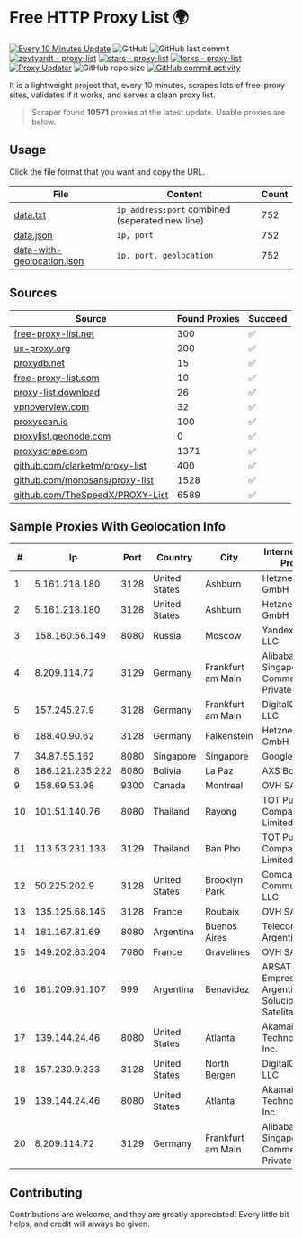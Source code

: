
# Free HTTP Proxy List 🌍

[![Every 10 Minutes Update](https://github.com/mertguvencli/http-proxy-list/actions/workflows/main.yml/badge.svg?branch=main)](https://github.com/mertguvencli/http-proxy-list/actions/workflows/main.yml)
![GitHub](https://img.shields.io/github/license/mertguvencli/http-proxy-list)
![GitHub last commit](https://img.shields.io/github/last-commit/mertguvencli/http-proxy-list)
[![zevtyardt - proxy-list](https://img.shields.io/static/v1?label=zevtyardt&message=proxy-list&color=blue&logo=github)](https://github.com/zevtyardt/proxy-list "Go to GitHub repo")
[![stars - proxy-list](https://img.shields.io/github/stars/zevtyardt/proxy-list?style=social)](https://github.com/zevtyardt/proxy-list)
[![forks - proxy-list](https://img.shields.io/github/forks/zevtyardt/proxy-list?style=social)](https://github.com/zevtyardt/proxy-list)
[![Proxy Updater](https://github.com/zevtyardt/proxy-list/workflows/Proxy%20Updater/badge.svg)](https://github.com/zevtyardt/proxy-list/actions?query=workflow:"Proxy+Updater")
![GitHub repo size](https://img.shields.io/github/repo-size/zevtyardt/proxy-list)
[![GitHub commit activity](https://img.shields.io/github/commit-activity/m/zevtyardt/proxy-list?logo=commits)](https://github.com/zevtyardt/proxy-list/commits/main)

It is a lightweight project that, every 10 minutes, scrapes lots of free-proxy sites, validates if it works, and serves a clean proxy list.

> Scraper found **10571** proxies at the latest update. Usable proxies are below.

## Usage

Click the file format that you want and copy the URL.

|File|Content|Count|
|----|-------|-----|
|[data.txt](https://raw.githubusercontent.com/mertguvencli/http-proxy-list/main/proxy-list/data.txt)|`ip_address:port` combined (seperated new line)|752|
|[data.json](https://raw.githubusercontent.com/mertguvencli/http-proxy-list/main/proxy-list/data.json)|`ip, port`|752|
|[data-with-geolocation.json](https://raw.githubusercontent.com/mertguvencli/http-proxy-list/main/proxy-list/data-with-geolocation.json)|`ip, port, geolocation`|752|

## Sources

|Source|Found Proxies|Succeed|
|------|-------------|-------|
|[free-proxy-list.net](https://free-proxy-list.net)|300|✅|
|[us-proxy.org](https://www.us-proxy.org)|200|✅|
|[proxydb.net](http://proxydb.net)|15|✅|
|[free-proxy-list.com](https://free-proxy-list.com/?page=&port=&type%5B%5D=http&type%5B%5D=https&up_time=0&search=Search)|10|✅|
|[proxy-list.download](https://www.proxy-list.download/HTTP)|26|✅|
|[vpnoverview.com](https://vpnoverview.com/privacy/anonymous-browsing/free-proxy-servers)|32|✅|
|[proxyscan.io](https://www.proxyscan.io)|100|✅|
|[proxylist.geonode.com](https://proxylist.geonode.com/api/proxy-list?limit=300&page=1&sort_by=lastChecked&sort_type=desc&protocols=http,https)|0|✅|
|[proxyscrape.com](https://api.proxyscrape.com/v2/?request=displayproxies&protocol=http&timeout=10000&country=all&ssl=all&anonymity=all)|1371|✅|
|[github.com/clarketm/proxy-list](https://raw.githubusercontent.com/clarketm/proxy-list/master/proxy-list-raw.txt)|400|✅|
|[github.com/monosans/proxy-list](https://raw.githubusercontent.com/monosans/proxy-list/main/proxies/http.txt)|1528|✅|
|[github.com/TheSpeedX/PROXY-List](https://raw.githubusercontent.com/TheSpeedX/PROXY-List/master/http.txt)|6589|✅|


## Sample Proxies With Geolocation Info

|#|Ip|Port|Country|City|Internet Service Provider|
|-|--|----|-------|----|-------------------------|
|1|5.161.218.180|3128|United States|Ashburn|Hetzner Online GmbH|
|2|5.161.218.180|3128|United States|Ashburn|Hetzner Online GmbH|
|3|158.160.56.149|8080|Russia|Moscow|Yandex.Cloud LLC|
|4|8.209.114.72|3129|Germany|Frankfurt am Main|Alibaba.com Singapore E-Commerce Private Limited|
|5|157.245.27.9|3128|Germany|Frankfurt am Main|DigitalOcean, LLC|
|6|188.40.90.62|3128|Germany|Falkenstein|Hetzner Online GmbH|
|7|34.87.55.162|8080|Singapore|Singapore|Google LLC|
|8|186.121.235.222|8080|Bolivia|La Paz|AXS Bolivia S. A.|
|9|158.69.53.98|9300|Canada|Montreal|OVH SAS|
|10|101.51.140.76|8080|Thailand|Rayong|TOT Public Company Limited|
|11|113.53.231.133|3129|Thailand|Ban Pho|TOT Public Company Limited|
|12|50.225.202.9|3128|United States|Brooklyn Park|Comcast Cable Communications, LLC|
|13|135.125.68.145|3128|France|Roubaix|OVH SAS|
|14|181.167.81.69|8080|Argentina|Buenos Aires|Telecom Argentina S.A|
|15|149.202.83.204|7080|France|Gravelines|OVH SAS|
|16|181.209.91.107|999|Argentina|Benavidez|ARSAT - Empresa Argentina de Soluciones Satelitales S.A|
|17|139.144.24.46|8080|United States|Atlanta|Akamai Technologies, Inc.|
|18|157.230.9.233|3128|United States|North Bergen|DigitalOcean, LLC|
|19|139.144.24.46|8080|United States|Atlanta|Akamai Technologies, Inc.|
|20|8.209.114.72|3129|Germany|Frankfurt am Main|Alibaba.com Singapore E-Commerce Private Limited|



## Contributing

Contributions are welcome, and they are greatly appreciated! Every
little bit helps, and credit will always be given.

